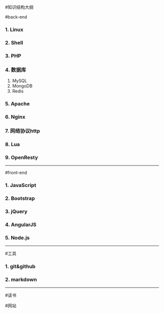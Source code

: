 #知识结构大纲

#back-end

### 1. Linux

### 2. Shell

### 3. PHP

### 4. 数据库

1. MySQL
2. MongoDB
3. Redis

### 5. Apache

### 6. Nginx

### 7. 网络协议http

### 8. Lua

### 9. OpenResty

--------

#front-end

### 1. JavaScript

### 2. Bootstrap

### 3. jQuery

### 4. AngularJS

### 5. Node.js

-------
#工具

### 1. git&github
### 2. markdown


-------

#读书

#网站




